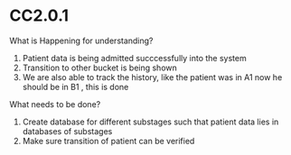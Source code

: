 # CC2.0.1
What is Happening for understanding?
1. Patient data is being admitted succcessfully into the system
2. Transition to other bucket is being shown
3. We are also able to track the history, like the patient was in A1 now he should be in B1 , this is done

What needs to be done?
1. Create database for different substages such that patient data lies in databases of substages
2. Make sure transition of patient can be verified
